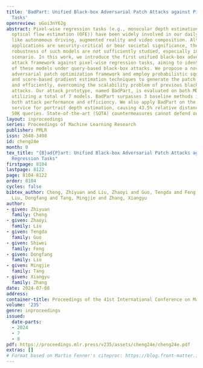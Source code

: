 ```yaml
---
title: 'BadPart: Unified Black-box Adversarial Patch Attacks against Pixel-wise Regression
  Tasks'
openreview: uGoi3nY62g
abstract: Pixel-wise regression tasks (e.g., monocular depth estimation (MDE) and
  optical flow estimation (OFE)) have been widely involved in our daily life in applications
  like autonomous driving, augmented reality and video composition. Although certain
  applications are security-critical or bear societal significance, the adversarial
  robustness of such models are not sufficiently studied, especially in the black-box
  scenario. In this work, we introduce the first unified black-box adversarial patch
  attack framework against pixel-wise regression tasks, aiming to identify the vulnerabilities
  of these models under query-based black-box attacks. We propose a novel square-based
  adversarial patch optimization framework and employ probabilistic square sampling
  and score-based gradient estimation techniques to generate the patch effectively
  and efficiently, overcoming the scalability problem of previous black-box patch
  attacks. Our attack prototype, named BadPart, is evaluated on both MDE and OFE tasks,
  utilizing a total of 7 models. BadPart surpasses 3 baseline methods in terms of
  both attack performance and efficiency. We also apply BadPart on the Google online
  service for portrait depth estimation, causing 43.5% relative distance error with
  50K queries. State-of-the-art (SOTA) countermeasures cannot defend our attack effectively.
layout: inproceedings
series: Proceedings of Machine Learning Research
publisher: PMLR
issn: 2640-3498
id: cheng24e
month: 0
tex_title: "{B}ad{P}art: Unified Black-box Adversarial Patch Attacks against Pixel-wise
  Regression Tasks"
firstpage: 8104
lastpage: 8122
page: 8104-8122
order: 8104
cycles: false
bibtex_author: Cheng, Zhiyuan and Liu, Zhaoyi and Guo, Tengda and Feng, Shiwei and
  Liu, Dongfang and Tang, Mingjie and Zhang, Xiangyu
author:
- given: Zhiyuan
  family: Cheng
- given: Zhaoyi
  family: Liu
- given: Tengda
  family: Guo
- given: Shiwei
  family: Feng
- given: Dongfang
  family: Liu
- given: Mingjie
  family: Tang
- given: Xiangyu
  family: Zhang
date: 2024-07-08
address:
container-title: Proceedings of the 41st International Conference on Machine Learning
volume: '235'
genre: inproceedings
issued:
  date-parts:
  - 2024
  - 7
  - 8
pdf: https://proceedings.mlr.press/v235/assets/cheng24e/cheng24e.pdf
extras: []
# Format based on Martin Fenner's citeproc: https://blog.front-matter.io/posts/citeproc-yaml-for-bibliographies/
---
```

